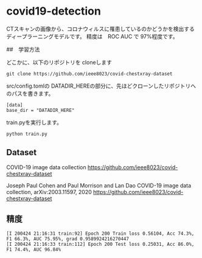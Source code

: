 # covid19-detection

CTスキャンの画像から、コロナウィルスに罹患しているのかどうかを検出するディープラーニングモデルです。
精度は　ROC AUC で 97%程度です。

##　学習方法

どこかに、以下のリポジトリを cloneします
```
git clone https://github.com/ieee8023/covid-chestxray-dataset
```

src/config.tomlの DATADIR_HEREの部分に、先ほどクローンしたリポジトリへのパスを書きます。
```
[data]
base_dir = "DATADIR_HERE"
```

train.pyを実行します。

```
python train.py
```


## Dataset

COVID-19 image data collection
https://github.com/ieee8023/covid-chestxray-dataset

Joseph Paul Cohen and Paul Morrison and Lan Dao
COVID-19 image data collection, arXiv:2003.11597, 2020
https://github.com/ieee8023/covid-chestxray-dataset


## 精度

```
[I 200424 21:16:31 train:92] Epoch 200 Train loss 0.56104, Acc 74.3%, F1 66.3%, AUC 75.95%, grad 0.9589924216270447
[I 200424 21:16:33 train:112] Epoch 200 Test loss 0.25031, Acc 86.0%, F1 74.4%, AUC 96.84%
```
